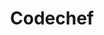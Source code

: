 ---
layout: posts_by_category
categories: codechef
title: Codechef
permalink: /category/codechef
---